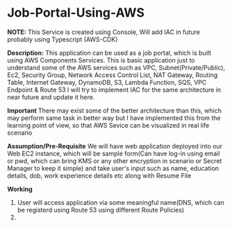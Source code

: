 # Job-Portal-Using-AWS
**NOTE:** This Service is created using Console, Will add IAC in future probably using Typescript (AWS-CDK)

**Description:**
This application can be used as a job portal, which is built using AWS Components Services. This is basic application just to understand some of the AWS services such as VPC, Subnet(Private/Public), Ec2, Security Group, Network Access Control List, NAT Gateway, Routing Table, Internet Gateway, DynamoDB, S3, Lambda Function, 
SQS, VPC Endpoint & Route 53
I will try to implement IAC for the same architecture in near future and update it here.

**Important**
There may exist some of the better architecture than this, which may perform same task in better way but I have implemented this from the learning point of view, so that AWS Sevice can be visualized in real life scenario

**Assumption/Pre-Requisite**
We will have web application deployed into our Web EC2 instance, which will be sample form(Can have log-in using email or pwd, which can bring KMS or any other encryption in scenario or Secret Manager to keep it simple) and take user's input such as name, education details, dob, work experience details etc along with Resume File

**Working**
1. User will access application via some meaningful name(DNS, which can be registerd using Route 53 using different Route Policies)
2. 
